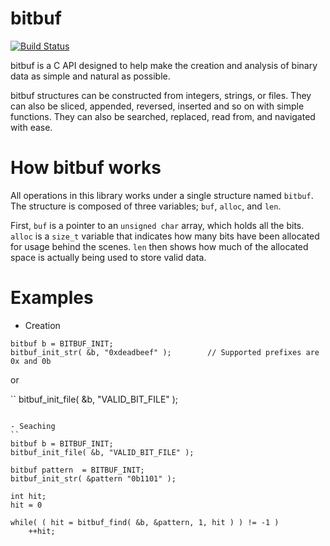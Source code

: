 # bitbuf
[![Build Status](https://travis-ci.org/mkchoi212/bitbuf.svg?branch=master)](https://travis-ci.org/mkchoi212/bitbuf)

bitbuf is a C API designed to help make the creation and analysis of binary data as simple and natural as possible.

bitbuf structures can be constructed from integers, strings, or files.
They can also be sliced, appended, reversed, inserted and so on with simple functions.
They can also be searched, replaced, read from, and navigated with ease.

# How bitbuf works
All operations in this library works under a single structure named `bitbuf`. The structure is composed of three variables; `buf`, `alloc`, and `len`.

First, `buf` is a pointer to an `unsigned char` array, which holds all the bits. 
`alloc` is a `size_t` variable that indicates how many bits have been allocated for usage behind the scenes.
`len` then shows how much of the allocated space is actually being used to store valid data.

# Examples
- Creation
```
bitbuf b = BITBUF_INIT;
bitbuf_init_str( &b, "0xdeadbeef" );        // Supported prefixes are 0x and 0b
```
or

``
bitbuf_init_file( &b, "VALID_BIT_FILE" );
```

- Seaching
``
bitbuf b = BITBUF_INIT;
bitbuf_init_file( &b, "VALID_BIT_FILE" );

bitbuf pattern  = BITBUF_INIT;
bitbuf_init_str( &pattern "0b1101" );

int hit;
hit = 0

while( ( hit = bitbuf_find( &b, &pattern, 1, hit ) ) != -1 ) 
    ++hit;
```
